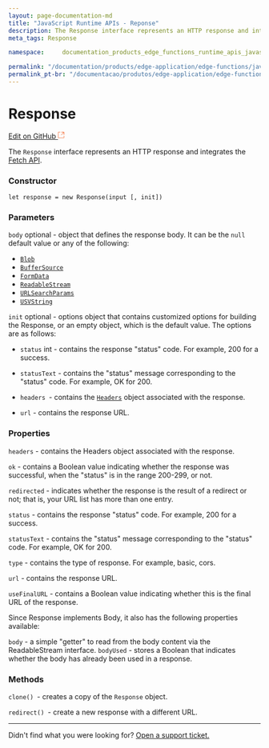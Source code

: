 ```yaml
---
layout: page-documentation-md
title: "JavaScript Runtime APIs - Reponse"
description: The Response interface represents an HTTP response and integrates the Fetch API....
meta_tags: Response

namespace:     documentation_products_edge_functions_runtime_apis_javascript_response

permalink: "/documentation/products/edge-application/edge-functions/javascript-runtime-apis/response/"
permalink_pt-br: "/documentacao/produtos/edge-application/edge-functions/javascript-runtime-apis/response/"
---
```

# **Response**

[Edit on GitHub <svg width="14" height="14" xmlns="http://www.w3.org/2000/svg"><g fill="none" stroke="#F3652B"><path d="M4.81.71H.672v11.43H12.1V8.001" stroke-width=".8"/><path d="M6.87.786h5.155V5.94M6.31 6.5L12.026.786"/></g></svg>](https://github.com/aziontech/docs_en/edit/master/edge-functions/runtime-apis/javascript/response/2021-01-14-index.md)

The `Response` interface represents an HTTP response and integrates the [Fetch API](https://www.azion.com/pt-br/documentacao/produtos/edge-functions/runtime-apis/javascript/fetch/).

### Constructor

`let response = new Response(input [, init])`

### Parameters

`body` optional - object that defines the response body. It can be the `null` default value or any of the following:

- [`Blob`](https://developer.mozilla.org/en-US/docs/Web/API/Blob)
- [`BufferSource`](https://developer.mozilla.org/en-US/docs/Web/API/BufferSource)
- [`FormData`](https://developer.mozilla.org/en-US/docs/Web/API/FormData)
- [`ReadableStream`](https://developer.mozilla.org/en-US/docs/Web/API/ReadableStream)
- [`URLSearchParams`](https://developer.mozilla.org/en-US/docs/Web/API/URLSearchParams)
- [`USVString`](https://developer.mozilla.org/en-US/docs/Web/API/USVString)

 `init` optional - options object that contains customized options for building the Response, or an empty object, which is the default value. The options are as follows:

- `status` int - contains the response "status" code. For example, 200 for a success.

- `statusText` - contains the "status" message corresponding to the "status" code. For example, OK for 200.

- `headers `- contains the [`Headers`](https://developer.mozilla.org/en-US/docs/Web/API/Headers) object  associated with the response.

- `url` - contains the response URL.

### Properties

`headers` - contains the Headers object associated with the response.

`ok` - contains a Boolean value indicating whether the response was successful, when the "status" is in the range 200-299, or not.

`redirected` - indicates whether the response is the result of a redirect or not; that is, your URL list has more than one entry.

`status` - contains the response "status" code. For example, 200 for a success.

`statusText` - contains the "status" message corresponding to the "status" code. For example, OK for 200.

`type` - contains the type of response. For example, basic, cors.

`url` - contains the response URL.

`useFinalURL` - contains a Boolean value indicating whether this is the final URL of the response.

Since Response implements Body, it also has the following properties available:

`body` - a simple "getter" to read from the body content via the ReadableStream interface.
`bodyUsed` - stores a Boolean that indicates whether the body has already been used in a response.

### Methods

`clone() `- creates a copy of the `Response` object.

`redirect() `- create a new response with a different URL.



---

Didn't find what you were looking for? [Open a support ticket.](https://tickets.azion.com/)
